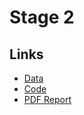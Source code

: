 # Stage 2

## Links

+ [Data](https://github.com/gtbai/CS839-Data-Science/tree/master/stage2/data)
+ [Code](https://github.com/gtbai/CS839-Data-Science/tree/master/stage2/src)
+ [PDF Report](https://github.com/gtbai/CS839-Data-Science/blob/master/stage2/Report.pdf)